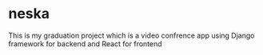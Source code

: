 # neska
This is my graduation project which is a video confrence app using Django framework for backend and React for frontend
